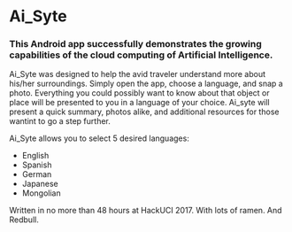 # Ai_Syte

### This Android app successfully demonstrates the growing capabilities of the cloud computing of Artificial Intelligence. 

Ai_Syte was designed to help the avid traveler understand more about his/her surroundings. Simply open the app, choose a language, and snap a photo. Everything you could possibly want to know about that object or place will be presented to you in a language of your choice. Ai_syte will present a quick summary, photos alike, and additional resources for those wantint to go a step further.

Ai_Syte allows you to select 5 desired languages:

* English
* Spanish
* German
* Japanese
* Mongolian

Written in no more than 48 hours at HackUCI 2017. With lots of ramen. And Redbull.
